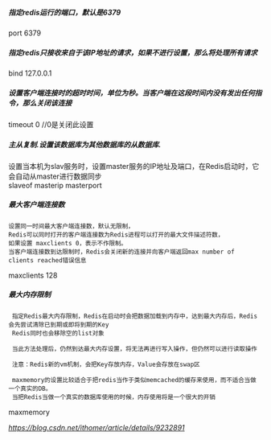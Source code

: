 ##### 指定redis运行的端口，默认是6379  
  port 6379
  
##### 指定redis只接收来自于该IP地址的请求，如果不进行设置，那么将处理所有请求
  bind 127.0.0.1
   
##### 设置客户端连接时的超时时间，单位为秒。当客户端在这段时间内没有发出任何指令，那么关闭该连接
   timeout 0  //0是关闭此设置
   
##### 主从复制.设置该数据库为其他数据库的从数据库. 
设置当本机为slav服务时，设置master服务的IP地址及端口，在Redis启动时，它会自动从master进行数据同步  
    slaveof masterip masterport
    
##### 最大客户端连接数
    设置同一时间最大客户端连接数，默认无限制，
    Redis可以同时打开的客户端连接数为Redis进程可以打开的最大文件描述符数，
    如果设置 maxclients 0，表示不作限制。
    当客户端连接数到达限制时，Redis会关闭新的连接并向客户端返回max number of clients reached错误信息

maxclients 128    

##### 最大内存限制
     指定Redis最大内存限制，Redis在启动时会把数据加载到内存中，达到最大内存后，Redis会先尝试清除已到期或即将到期的Key
     Redis同时也会移除空的list对象
    
     当此方法处理后，仍然到达最大内存设置，将无法再进行写入操作，但仍然可以进行读取操作
     
     注意：Redis新的vm机制，会把Key存放内存，Value会存放在swap区
    
     maxmemory的设置比较适合于把redis当作于类似memcached的缓存来使用，而不适合当做一个真实的DB。
     当把Redis当做一个真实的数据库使用的时候，内存使用将是一个很大的开销
 maxmemory <bytes>
 
 *https://blog.csdn.net/ithomer/article/details/9232891*
   